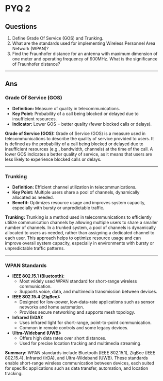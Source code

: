 # PYQ 2

## Questions
1. Define Grade Of Service (GOS) and Trunking.
2. What are the standards used for implementing Wireless Personnel Area Network (WPAN)?
3. Find the Fraunhofer distance for an antenna with maximum dimension of one meter and operating frequency of 900MHz. What is the significance of Fraunhofer distance?

---

## Ans 

### Grade Of Service (GOS)
- **Definition:** Measure of quality in telecommunications.
- **Key Point:** Probability of a call being blocked or delayed due to insufficient resources.
- **Indicator:** Lower GOS = better quality (fewer blocked calls or delays).

**Grade of Service (GOS):**
Grade of Service (GOS) is a measure used in telecommunications to describe the quality of service provided to users. It is defined as the probability of a call being blocked or delayed due to insufficient resources (e.g., bandwidth, channels) at the time of the call. A lower GOS indicates a better quality of service, as it means that users are less likely to experience blocked calls or delays.

---

### Trunking
- **Definition:** Efficient channel utilization in telecommunications.
- **Key Point:** Multiple users share a pool of channels, dynamically allocated as needed.
- **Benefit:** Optimizes resource usage and improves system capacity, especially with bursty or unpredictable traffic.

**Trunking:**
Trunking is a method used in telecommunications to efficiently utilize communication channels by allowing multiple users to share a smaller number of channels. In a trunked system, a pool of channels is dynamically allocated to users as needed, rather than assigning a dedicated channel to each user. This approach helps to optimize resource usage and can improve overall system capacity, especially in environments with bursty or unpredictable traffic patterns.

---

### WPAN Standards
- **IEEE 802.15.1 (Bluetooth):**
  - Most widely used WPAN standard for short-range wireless communication.
  - Supports voice, data, and multimedia transmission between devices.
- **IEEE 802.15.4 (ZigBee):**
  - Designed for low-power, low-data-rate applications such as sensor networks and home automation.
  - Provides secure networking and supports mesh topology.
- **Infrared (IrDA):**
  - Uses infrared light for short-range, point-to-point communication.
  - Common in remote controls and some legacy devices.
- **Ultra-Wideband (UWB):**
  - Offers high data rates over short distances.
  - Used for precise location tracking and multimedia streaming.

**Summary:**
WPAN standards include Bluetooth (IEEE 802.15.1), ZigBee (IEEE 802.15.4), Infrared (IrDA), and Ultra-Wideband (UWB). These standards enable short-range wireless communication between devices, each suited for specific applications such as data transfer, automation, and location tracking.
